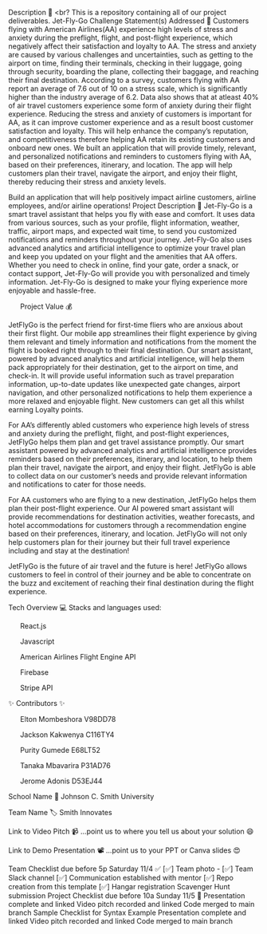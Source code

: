 Description 🚨
<br?
This is a repository containing all of our project deliverables.
Jet-Fly-Go
Challenge Statement(s) Addressed 🎯
Customers flying with American Airlines(AA) experience high levels of stress and anxiety during the preflight, flight, and post-flight experience, which negatively affect their satisfaction and loyalty to AA. The stress and anxiety are caused by various challenges and uncertainties, such as getting to the airport on time, finding their terminals, checking in their luggage, going through security, boarding the plane, collecting their baggage, and reaching their final destination. According to a survey, customers flying with AA report an average of 7.6 out of 10 on a stress scale, which is significantly higher than the industry average of 6.2. Data also shows that at atleast 40% of air travel customers experience some form of anxiety during their flight experience. Reducing the stress and anxiety of customers is important for AA, as it can improve customer experience and as a result boost customer satisfaction and loyalty. This will help enhance the company’s reputation, and competitiveness therefore helping AA retain its existing customers and onboard new ones. We built an application that will provide timely, relevant, and personalized notifications and reminders to customers flying with AA, based on their preferences, itinerary, and location. The app will help customers plan their travel, navigate the airport, and enjoy their flight, thereby reducing their stress and anxiety levels. 

Build an application that will help positively impact airline customers, airline employees, and/or airline operations!
Project Description 🤯
Jet-Fly-Go is a smart travel assistant that helps you fly with ease and comfort.
It uses data from various sources, such as your profile, flight information, weather, traffic, airport maps, and expected wait time, to send you customized notifications and reminders throughout your journey.
Jet-Fly-Go also uses advanced analytics and artificial intelligence to optimize your travel plan and keep you updated on your flight and the amenities that AA offers.
Whether you need to check in online, find your gate, order a snack, or contact support, Jet-Fly-Go will provide you with personalized and timely information. Jet-Fly-Go is designed to make your flying experience more enjoyable and hassle-free.

<ul>Project Value 💰</ul>
JetFlyGo is the perfect friend for first-time fliers who are anxious about their first flight. Our mobile app streamlines their flight experience by giving them relevant and timely information and notifications from the moment the flight is booked right through to their final destination. Our smart assistant, powered by advanced analytics and artificial intelligence, will help them pack appropriately for their destination, get to the airport on time, and check-in. It will provide useful information such as travel preparation information, up-to-date updates like unexpected gate changes, airport navigation, and other personalized notifications to help them experience a more relaxed and enjoyable flight. New customers can get all this whilst earning Loyalty points.

For AA’s differently abled customers who experience high levels of stress and anxiety during the preflight, flight, and post-flight experiences, JetFlyGo helps them plan and get travel assistance promptly. Our smart assistant powered by advanced analytics and artificial intelligence provides reminders based on their preferences, itinerary, and location, to help them plan their travel, navigate the airport, and enjoy their flight. JetFlyGo is able to collect data on our customer’s needs and provide relevant information and notifications to cater for those needs.

For AA customers who are flying to a new destination, JetFlyGo helps them plan their post-flight experience. Our AI powered smart assistant will provide recommendations for destination activities, weather forecasts, and hotel accommodations for customers through a recommendation engine based on their preferences, itinerary, and location. JetFlyGo will not only help customers plan for their journey but their full travel experience including and stay at the destination!

JetFlyGo is the future of air travel and the future is here! JetFlyGo allows customers to feel in control of their journey and be able to concentrate on the buzz and excitement of reaching their final destination during the flight experience.


Tech Overview 💻
Stacks and languages used:
<ul>React.js</ul>
<ul>Javascript</ul>
<ul>American Airlines Flight Engine API</ul>
<ul>Firebase</ul>
<ul>Stripe API</ul>

✨ Contributors ✨
<ul>Elton Mombeshora V98DD78</ul>
<ul>Jackson Kakwenya C116TY4</ul>
<ul>Purity Gumede E68LT52</ul>
<ul>Tanaka Mbavarira P31AD76</ul>
<ul>Jerome Adonis D53EJ44</ul>
School Name 🏫
Johnson C. Smith University

Team Name 🏷
Smith Innovates

Link to Video Pitch 📹
...point us to where you tell us about your solution 😄

Link to Demo Presentation 📽
...point us to your PPT or Canva slides 😍

Team Checklist due before 5p Saturday 11/4 ✅
[✅] Team photo -
[✅] Team Slack channel
[✅] Communication established with mentor
[✅] Repo creation from this template
[✅] Hangar registration
 Scavenger Hunt submission
Project Checklist due before 10a Sunday 11/5 🏁
 Presentation complete and linked
 Video pitch recorded and linked
 Code merged to main branch
Sample Checklist for Syntax Example
 Presentation complete and linked
 Video pitch recorded and linked
 Code merged to main branch
